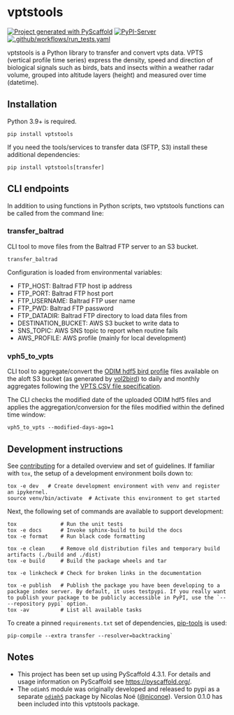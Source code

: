 # vptstools

[![Project generated with PyScaffold](https://img.shields.io/badge/-PyScaffold-005CA0?logo=pyscaffold)](https://pyscaffold.org/)
[![PyPI-Server](https://img.shields.io/pypi/v/vptstools.svg)](https://pypi.org/project/vptstools/)
[![.github/workflows/run_tests.yaml](https://github.com/enram/vptstools/actions/workflows/release.yml/badge.svg)](https://github.com/enram/vptstools/actions/workflows/release.yml)

vptstools is a Python library to transfer and convert vpts data. VPTS (vertical profile time series) express the 
density, speed and direction of biological signals such as birds, bats and insects within a weather radar volume, 
grouped into altitude layers (height) and measured over time (datetime).

## Installation

Python 3.9+ is required.

```
pip install vptstools
```

If you need the tools/services to transfer data (SFTP, S3) install these additional dependencies:

```
pip install vptstools[transfer]
```

## CLI endpoints

In addition to using functions in Python scripts, two vptstools functions can be called from the command line:

### transfer_baltrad

CLI tool to move files from the Baltrad FTP server to an S3 bucket.

```shell
transfer_baltrad
```

Configuration is loaded from environmental variables:

- FTP_HOST: Baltrad FTP host ip address
- FTP_PORT: Baltrad FTP host port
- FTP_USERNAME: Baltrad FTP user name
- FTP_PWD: Baltrad FTP password
- FTP_DATADIR: Baltrad FTP directory to load data files from
- DESTINATION_BUCKET: AWS S3 bucket to write data to
- SNS_TOPIC: AWS SNS topic to report when routine fails
- AWS_PROFILE: AWS profile (mainly for local development)

### vph5_to_vpts

CLI tool to aggregate/convert the [ODIM hdf5 bird profile](https://github.com/adokter/vol2bird/wiki/ODIM-bird-profile-format-specification) 
files available on the aloft S3 bucket (as generated by [vol2bird](https://github.com/adokter/vol2bird)) to 
daily and monthly aggregates following the [VPTS CSV file specification](https://github.com/enram/vpts-csv).

The CLI checks the modified date of the uploaded ODIM hdf5 files and applies the aggregation/conversion for the files modified within the defined time window:

```shell
vph5_to_vpts --modified-days-ago=1
```

## Development instructions

See [contributing](docs/contributing.md) for a detailed overview and set of guidelines. If familiar with `tox`, 
the setup of a development environment boils down to:

```shell
tox -e dev   # Create development environment with venv and register an ipykernel. 
source venv/bin/activate  # Activate this environment to get started
```

Next, the following set of commands are available to support development:

```shell
tox              # Run the unit tests
tox -e docs      # Invoke sphinx-build to build the docs
tox -e format    # Run black code formatting

tox -e clean     # Remove old distribution files and temporary build artifacts (./build and ./dist)
tox -e build     # Build the package wheels and tar

tox -e linkcheck # Check for broken links in the documentation

tox -e publish   # Publish the package you have been developing to a package index server. By default, it uses testpypi. If you really want to publish your package to be publicly accessible in PyPI, use the `-- --repository pypi` option.
tox -av          # List all available tasks
```

To create a pinned `requirements.txt` set of dependencies, [pip-tools](https://github.com/jazzband/pip-tools) is used:

```commandline
pip-compile --extra transfer --resolver=backtracking`
```

<!-- pyscaffold-notes -->

## Notes

- This project has been set up using PyScaffold 4.3.1. For details and usage information on PyScaffold see https://pyscaffold.org/.
- The `odimh5` module was originally developed and released to pypi as a separate [`odimh5`](https://pypi.org/project/odimh5/) package by Nicolas Noé ([@niconoe](https://github.com/niconoe)). Version 0.1.0 has been included into this vptstools package.
